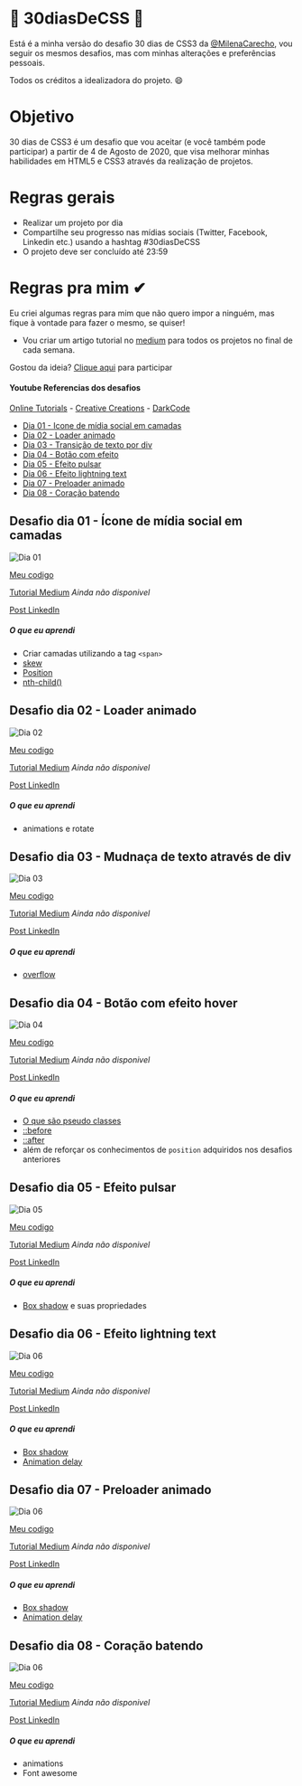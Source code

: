 # 🚀 30diasDeCSS 🚀
 
 Está é a minha versão do desafio 30 dias de CSS3 da [@MilenaCarecho](https://github.com/MilenaCarecho/30diasDeCSS), vou seguir os mesmos desafios, mas com minhas alterações e preferências pessoais.

 Todos os créditos a idealizadora do projeto. 😄

# Objetivo 

30 dias de CSS3 é um desafio que vou aceitar (e você também pode participar) a partir de 4 de Agosto de 2020, que visa melhorar minhas habilidades em HTML5 e CSS3 através da realização de projetos. 

# Regras gerais 

* Realizar um projeto por dia
* Compartilhe seu progresso nas mídias sociais (Twitter, Facebook, Linkedin etc.) usando a hashtag #30diasDeCSS
* O projeto deve ser concluído até 23:59

# Regras pra mim ✔
Eu criei algumas regras para mim que não quero impor a ninguém, mas fique à vontade para fazer o mesmo, se quiser!

* Vou criar um artigo tutorial no [medium]() para todos os projetos no final de cada semana.

Gostou da ideia? 
[Clique aqui](https://github.com/MilenaCarecho/30diasDeCSS/issues/1) para participar 

#### Youtube Referencias dos desafios 
[Online Tutorials](https://www.youtube.com/channel/UCbwXnUipZsLfUckBPsC7Jog) - 
[Creative Creations](https://www.youtube.com/channel/UCOKmVksbzoKJKmtu7rlEM1A) - 
[DarkCode](https://www.youtube.com/channel/UCD3KVjbb7aq2OiOffuungzw)

* [Dia 01 - Icone de mídia social em camadas](#id01)
* [Dia 02 - Loader animado](#id02)
* [Dia 03 - Transição de texto por div](#id03)
* [Dia 04 - Botão com efeito](#id04)
* [Dia 05 - Efeito pulsar](#id05)
* [Dia 06 - Efeito lightning text](#id06)
* [Dia 07 - Preloader animado](#id07)
* [Dia 08 - Coração batendo](#id08)



##  Desafio dia 01 - Ícone de mídia social em camadas <a name="id01"></a>
![Dia 01](https://github.com/RafaelLucasP/30diasDeCSS/blob/master/desafios/dia-01/desafio-1.gif)

[Meu codigo](https://github.com/RafaelLucasP/30diasDeCSS/tree/master/desafios/dia-01)

[Tutorial Medium]() *Ainda não disponivel*

[Post LinkedIn](https://www.linkedin.com/posts/rafael-lucas-pereira-350590186_html5-css3-activity-6696562906953216000--1Uz) 


##### O que eu aprendi

* Criar camadas utilizando a tag `<span>`
* [skew](https://developer.mozilla.org/en-US/docs/Web/CSS/transform-function/skew)
* [Position](https://developer.mozilla.org/pt-BR/docs/Web/CSS/position)
* [nth-child()](https://developer.mozilla.org/pt-BR/docs/Web/CSS/:nth-child)


##  Desafio dia 02 - Loader animado <a name="id02"></a>
![Dia 02](https://github.com/RafaelLucasP/30diasDeCSS/blob/master/desafios/dia-02/dia-02.gif)

[Meu codigo](https://github.com/RafaelLucasP/30diasDeCSS/tree/master/desafios/dia-02)

[Tutorial Medium]() *Ainda não disponivel*

[Post LinkedIn](https://www.linkedin.com/posts/rafael-lucas-pereira-350590186_dia-02-loader-animado-segundo-desafio-activity-6696957034836840449-OsSc) 


##### O que eu aprendi

* animations e rotate

##  Desafio dia 03 - Mudnaça de texto através de div <a name="id03"></a>
![Dia 03](https://github.com/RafaelLucasP/30diasDeCSS/blob/master/desafios/dia-03/Desafio-03.gif)

[Meu codigo](https://github.com/RafaelLucasP/30diasDeCSS/tree/master/desafios/dia-03)

[Tutorial Medium]() *Ainda não disponivel*

[Post LinkedIn](https://www.linkedin.com/posts/rafael-lucas-pereira-350590186_dia-03-transi%C3%A7%C3%A3o-de-cor-de-texto-o-desafio-activity-6697292445505359873-VrOA) 


##### O que eu aprendi

* [overflow](https://developer.mozilla.org/pt-BR/docs/Web/CSS/overflow)

##  Desafio dia 04 - Botão com efeito hover <a name="id04"></a>
![Dia 04](https://github.com/RafaelLucasP/30diasDeCSS/blob/master/desafios/dia-04/dia-04.gif)

[Meu codigo](https://github.com/RafaelLucasP/30diasDeCSS/tree/master/desafios/dia-04)

[Tutorial Medium]() *Ainda não disponivel*

[Post LinkedIn](https://www.linkedin.com/posts/rafael-lucas-pereira-350590186_dia-04-bot%C3%A3o-com-efeito-hoje-foi-dia-activity-6697642183958249472-fak9) 


##### O que eu aprendi

* [O que são pseudo classes](https://developer.mozilla.org/pt-BR/docs/Web/CSS/Pseudo-classes)
* [::before](https://developer.mozilla.org/pt-BR/docs/Web/CSS/::before)
* [::after](https://developer.mozilla.org/pt-BR/docs/Web/CSS/::after)
* além de reforçar os conhecimentos de `position` adquiridos nos desafios anteriores

##  Desafio dia 05 - Efeito pulsar <a name="id05"></a>
![Dia 05](https://github.com/RafaelLucasP/30diasDeCSS/blob/master/desafios/dia-05/dia-05.gif)

[Meu codigo](https://github.com/RafaelLucasP/30diasDeCSS/tree/master/desafios/dia-05)

[Tutorial Medium]() *Ainda não disponivel*

[Post LinkedIn](https://www.linkedin.com/posts/rafael-lucas-pereira-350590186_dia-05-efeito-pulsar-h%C3%A1-algum-tempo-activity-6698024245538119680-9csi) 


##### O que eu aprendi

* [Box shadow](https://developer.mozilla.org/pt-BR/docs/Web/CSS/box-shadow) e suas propriedades

##  Desafio dia 06 - Efeito lightning text <a name="id06"></a>
![Dia 06](https://github.com/RafaelLucasP/30diasDeCSS/blob/master/desafios/dia-06/dia-06.gif)

[Meu codigo](https://github.com/RafaelLucasP/30diasDeCSS/tree/master/desafios/dia-06)

[Tutorial Medium]() *Ainda não disponivel*

[Post LinkedIn](https://www.linkedin.com/posts/rafael-lucas-pereira-350590186_dia-06-efeito-lightning-text-achei-activity-6698592241943879680-9VKm) 


##### O que eu aprendi

* [Box shadow](https://developer.mozilla.org/pt-BR/docs/Web/CSS/box-shadow)
* [Animation delay](https://developer.mozilla.org/pt-BR/docs/Web/CSS/animation-delay)

##  Desafio dia 07 - Preloader animado <a name="id07"></a>
![Dia 06](https://github.com/RafaelLucasP/30diasDeCSS/blob/master/desafios/dia-07/dia-07.gif)

[Meu codigo](https://github.com/RafaelLucasP/30diasDeCSS/tree/master/desafios/dia-07)

[Tutorial Medium]() *Ainda não disponivel*

[Post LinkedIn](https://www.linkedin.com/posts/rafael-lucas-pereira-350590186_dia-07-preloader-animado-tenho-sentido-activity-6698937134671257600-WwQ1) 


##### O que eu aprendi

* [Box shadow](https://developer.mozilla.org/pt-BR/docs/Web/CSS/box-shadow)
* [Animation delay](https://developer.mozilla.org/pt-BR/docs/Web/CSS/animation-delay)


##  Desafio dia 08 - Coração batendo <a name="id08"></a>
![Dia 06](https://github.com/RafaelLucasP/30diasDeCSS/blob/master/desafios/dia-8/dia-08.gif)

[Meu codigo](https://github.com/RafaelLucasP/30diasDeCSS/tree/master/desafios/dia-08)

[Tutorial Medium]() *Ainda não disponivel*

[Post LinkedIn](https://www.linkedin.com/posts/rafael-lucas-pereira-350590186_dia-08-cora%C3%A7%C3%A3o-batendo-esse-foi-bem-activity-6699321178424672256-IY47) 


##### O que eu aprendi

* animations
* Font awesome